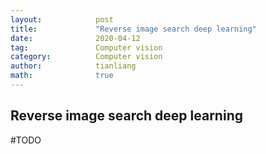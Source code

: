 ```yaml
---
layout:            post
title:             "Reverse image search deep learning"
date:              2020-04-12
tag:               Computer vision
category:          Computer vision
author:            tianliang
math:              true
---
```

## Reverse image search deep learning

#TODO
